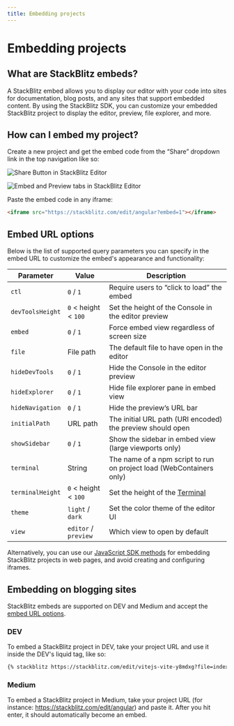 ```yaml
---
title: Embedding projects
---
```


# Embedding projects

## What are StackBlitz embeds?

A StackBlitz embed allows you to display our editor with your code into sites for documentation, blog posts, and any sites that support embedded content. By using the StackBlitz SDK, you can customize your embedded StackBlitz project to display the editor, preview, file explorer, and more.

## How can I embed my project?

Create a new project and get the embed code from the “Share” dropdown link in the top navigation like so:

![Share Button in StackBlitz Editor](/doc_images/project-share-button.png)

![Embed and Preview tabs in StackBlitz Editor](/doc_images/embed-project.png)

<!-- <img src="https://i.imgur.com/a0pJ3nj.png" /> -->

Paste the embed code in any iframe:

```html
<iframe src="https://stackblitz.com/edit/angular?embed=1"></iframe>
```

## Embed URL options

Below is the list of supported query parameters you can specify in the embed URL to customize the embed's appearance and functionality:

<table>
  <thead>
    <tr>
      <th>Parameter</th>
      <th>Value</th>
      <th>Description</th>
    </tr>
  </thead>
  <tr>
    <td><code>ctl</code></td>
    <td class="no-break"><code>0</code> / <code>1</code></td>
    <td>Require users to “click to load” the embed</td>
  </tr>
  <tr>
    <td><code>devToolsHeight</code></td>
    <td class="no-break"><code>0</code> &lt; height &lt; <code>100</code></td>
    <td>Set the height of the Console in the editor preview</td>
  </tr>
  <tr>
    <td><code>embed</code></td>
    <td class="no-break"><code>0</code> / <code>1</code></td>
    <td>Force embed view regardless of screen size</td>
  </tr>
  <tr>
    <td><code>file</code></td>
    <td>File path</td>
    <td>The default file to have open in the editor</td>
  </tr>
  <tr>
    <td><code>hideDevTools</code></td>
    <td class="no-break"><code>0</code> / <code>1</code></td>
    <td>Hide the Console in the editor preview</td>
  </tr>
  <tr>
    <td><code>hideExplorer</code></td>
    <td class="no-break"><code>0</code> / <code>1</code></td>
    <td>Hide file explorer pane in embed view</td>
  </tr>
  <tr>
    <td><code>hideNavigation</code></td>
    <td class="no-break"><code>0</code> / <code>1</code></td>
    <td>Hide the preview’s URL bar</td>
  </tr>
  <tr>
    <td><code>initialPath</code></td>
    <td class="no-break">URL path</td>
    <td>The initial URL path (URI encoded) the preview should open</td>
  </tr>
  <tr>
    <td><code>showSidebar</code></td>
    <td class="no-break"><code>0</code> / <code>1</code></td>
    <td>Show the sidebar in embed view (large viewports only)</td>
  </tr>
  <tr>
    <td><code>terminal</code></td>
    <td class="no-break">String</td>
    <td>The name of a npm script to run on project load (WebContainers only)</td>
  </tr>
  <tr>
    <td><code>terminalHeight</code></td>
    <td class="no-break"><code>0</code> &lt; height &lt; <code>100</code></td>
    <td>Set the height of the <a href="/docs/platform/ide-whats-on-your-screen/#terminal">Terminal</a></td>
  </tr>
  <tr>
    <td><code>theme</code></td>
    <td class="no-break"><code>light</code> / <code>dark</code></td>
    <td>Set the color theme of the editor UI</td>
  </tr>
  <tr>
    <td><code>view</code></td>
    <td class="no-break"><code>editor</code> / <code>preview</code></td>
    <td>Which view to open by default</td>
  </tr>
</table>

Alternatively, you can use our [JavaScript SDK methods](/docs/platform/javascript-sdk) for embedding StackBlitz projects in web pages, and avoid creating and configuring iframes.

## Embedding on blogging sites

StackBlitz embeds are supported on DEV and Medium and accept the [embed URL options](#embed-url-options).

### DEV

To embed a StackBlitz project in DEV, take your project URL and use it inside the DEV's liquid tag, like so:

```md
{% stackblitz https://stackblitz.com/edit/vitejs-vite-y8mdxg?file=index.html %}
```

### Medium

To embed a StackBlitz project in Medium, take your project URL (for instance: https://stackblitz.com/edit/angular) and paste it. After you hit enter, it should automatically become an embed.
